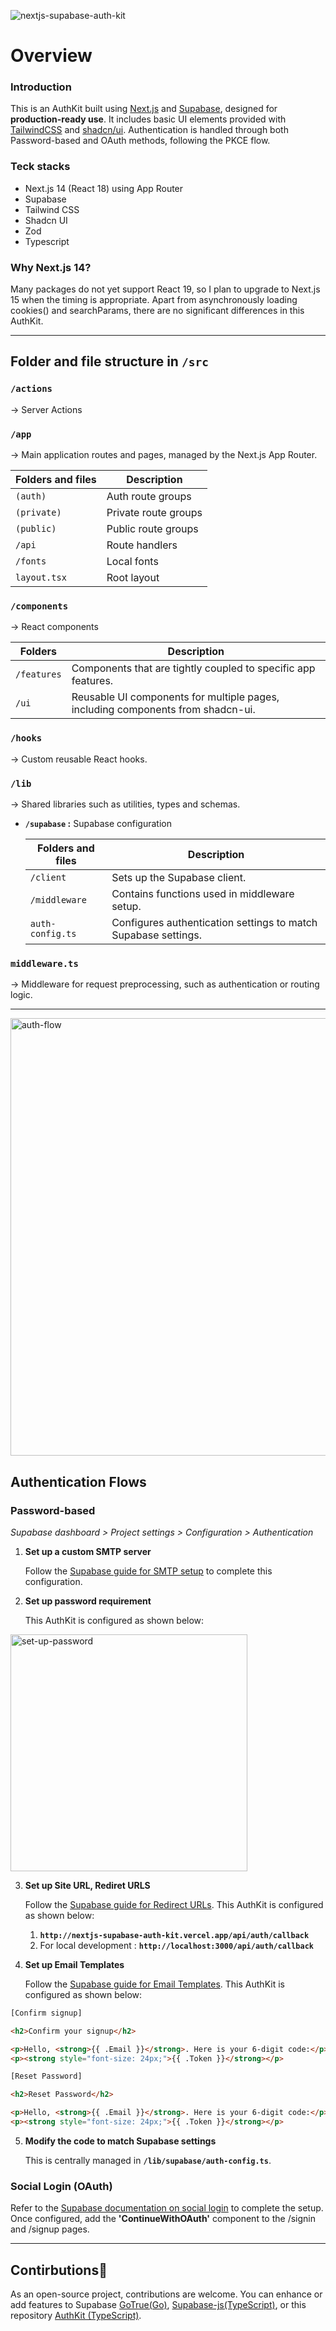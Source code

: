 ![nextjs-supabase-auth-kit](https://github.com/user-attachments/assets/eec5e637-e244-450b-8083-b045e91d8b1f)

# Overview

### Introduction

This is an AuthKit built using [Next.js](https://nextjs.org) and [Supabase](https://supabase.com), designed for **production-ready use**. It includes basic UI elements provided with [TailwindCSS](https://tailwindcss.com) and [shadcn/ui](https://ui.shadcn.com). Authentication is handled through both Password-based and OAuth methods, following the PKCE flow.

### Teck stacks

- Next.js 14 (React 18) using App Router
- Supabase
- Tailwind CSS
- Shadcn UI
- Zod
- Typescript

### Why Next.js 14?

Many packages do not yet support React 19, so I plan to upgrade to Next.js 15 when the timing is appropriate. Apart from asynchronously loading cookies() and searchParams, there are no significant differences in this AuthKit.

---


## Folder and file structure in `/src`

### **`/actions`**

→ Server Actions

### **`/app`**

→ Main application routes and pages, managed by the Next.js App Router.

| **Folders and files** | **Description** |
| --- | --- |
| `(auth)` | Auth route groups |
| `(private)` | Private route groups |
| `(public)` | Public route groups |
| `/api` | Route handlers |
| `/fonts` | Local fonts |
| `layout.tsx` | Root layout |

### **`/components`**

→ React components

| **Folders** | **Description** |
| --- | --- |
| `/features` | Components that are tightly coupled to specific app features. |
| `/ui` | Reusable UI components for multiple pages, including components from shadcn-ui. |

### **`/hooks`**

→ Custom reusable React hooks.

### **`/lib`**

→ Shared libraries such as utilities, types and schemas.

- **`/supabase` :** Supabase configuration
    
    
    | **Folders and files** | **Description** |
    | --- | --- |
    | `/client` | Sets up the Supabase client. |
    | `/middleware` | Contains functions used in middleware setup. |
    | `auth-config.ts` | Configures authentication settings to match Supabase settings. |

### **`middleware.ts`**

→ Middleware for request preprocessing, such as authentication or routing logic.

---

<img width="700" alt="auth-flow" src="https://github.com/user-attachments/assets/0b5847e1-f61e-41f8-9b5c-7d37605d295c">


## Authentication Flows

### Password-based

*Supabase dashboard > Project settings > Configuration > Authentication*

1. **Set up a custom SMTP server**

   Follow the [Supabase guide for SMTP setup](https://supabase.com/docs/guides/auth/auth-smtp) to complete this configuration.
2. **Set up password requirement**
   
   This AuthKit is configured as shown below:
   
  <img width="379" alt="set-up-password" src="https://github.com/user-attachments/assets/430fcc29-1968-43bc-8b4d-91c96a74beaf">

3. **Set up Site URL, Rediret URLS**
   
   Follow the [Supabase guide for Redirect URLs](https://supabase.com/docs/guides/auth/redirect-urls).
   This AuthKit is configured as shown below:

   1. **`http://nextjs-supabase-auth-kit.vercel.app/api/auth/callback`**
   2. For local development : **`http://localhost:3000/api/auth/callback`**
   
5. **Set up Email Templates**
   
   Follow the [Supabase guide for Email Templates](https://supabase.com/docs/guides/auth/auth-email-templates).
   This AuthKit is configured as shown below:

  ```html
  [Confirm signup]

  <h2>Confirm your signup</h2>
  
  <p>Hello, <strong>{{ .Email }}</strong>. Here is your 6-digit code:</p>
  <p><strong style="font-size: 24px;">{{ .Token }}</strong></p>
  ```

  ```html
  [Reset Password]

  <h2>Reset Password</h2>

  <p>Hello, <strong>{{ .Email }}</strong>. Here is your 6-digit code:</p>
  <p><strong style="font-size: 24px;">{{ .Token }}</strong></p>
  ```
   
5. **Modify the code to match Supabase settings**
   
   This is centrally managed in **`/lib/supabase/auth-config.ts`**.

### Social Login (OAuth)

Refer to the [Supabase documentation on social login](https://supabase.com/docs/guides/auth/social-login) to complete the setup. Once configured, add the **'ContinueWithOAuth'** component to the /signin and /signup pages.

---

## Contirbutions🚀

As an open-source project, contributions are welcome. You can enhance or add features to Supabase [GoTrue(Go)](https://github.com/supabase/auth), [Supabase-js(TypeScript)](https://github.com/supabase/supabase-js), or this repository [AuthKit (TypeScript)](https://github.com/bytaesu/nextjs-supabase-auth-kit).
